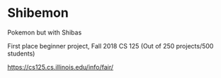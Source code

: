 # Shibemon
Pokemon but with Shibas

First place beginner project, Fall 2018 CS 125 (Out of 250 projects/500 students)

https://cs125.cs.illinois.edu/info/fair/
